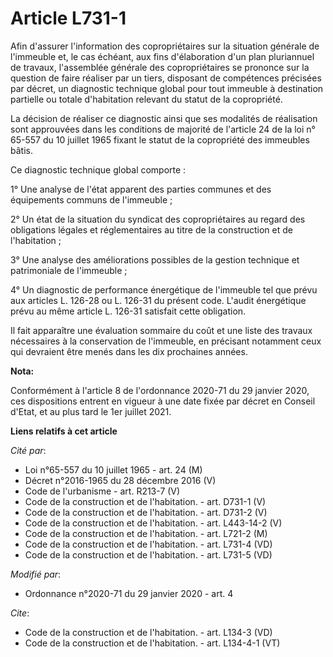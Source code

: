 # Article L731-1

Afin d'assurer l'information des copropriétaires sur la situation générale de l'immeuble et, le cas échéant, aux fins
d'élaboration d'un plan pluriannuel de travaux, l'assemblée générale des copropriétaires se prononce sur la question de faire
réaliser par un tiers, disposant de compétences précisées par décret, un diagnostic technique global pour tout immeuble à
destination partielle ou totale d'habitation relevant du statut de la copropriété.

La décision de réaliser ce diagnostic ainsi que ses modalités de réalisation sont approuvées dans les conditions de majorité
de l'article 24 de la loi n° 65-557 du 10 juillet 1965 fixant le statut de la copropriété des immeubles bâtis.

Ce diagnostic technique global comporte :

1° Une analyse de l'état apparent des parties communes et des équipements communs de l'immeuble ;

2° Un état de la situation du syndicat des copropriétaires au regard des obligations légales et réglementaires au titre de la
construction et de l'habitation ;

3° Une analyse des améliorations possibles de la gestion technique et patrimoniale de l'immeuble ;

4° Un diagnostic de performance énergétique de l'immeuble tel que prévu aux articles L. 126-28 ou L. 126-31 du présent code.
L'audit énergétique prévu au même article L. 126-31 satisfait cette obligation.

Il fait apparaître une évaluation sommaire du coût et une liste des travaux nécessaires à la conservation de l'immeuble, en
précisant notamment ceux qui devraient être menés dans les dix prochaines années.

**Nota:**

Conformément à l'article 8 de l'ordonnance 2020-71 du 29 janvier 2020, ces dispositions entrent en vigueur à une date fixée
par décret en Conseil d'Etat, et au plus tard le 1er juillet 2021.

**Liens relatifs à cet article**

_Cité par_:

  - Loi n°65-557 du 10 juillet 1965 - art. 24 (M)
  - Décret n°2016-1965 du 28 décembre 2016 (V)
  - Code de l'urbanisme - art. R213-7 (V)
  - Code de la construction et de l'habitation. - art. D731-1 (V)
  - Code de la construction et de l'habitation. - art. D731-2 (V)
  - Code de la construction et de l'habitation. - art. L443-14-2 (V)
  - Code de la construction et de l'habitation. - art. L721-2 (M)
  - Code de la construction et de l'habitation. - art. L731-4 (VD)
  - Code de la construction et de l'habitation. - art. L731-5 (VD)

_Modifié par_:

  - Ordonnance n°2020-71 du 29 janvier 2020 - art. 4

_Cite_:

  - Code de la construction et de l'habitation. - art. L134-3 (VD)
  - Code de la construction et de l'habitation. - art. L134-4-1 (VT)
